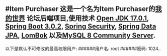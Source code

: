#Item Purchaser
这是一个名为Item Purchaser的[我的世界](https://www.minecraft.net/, "Minecraft") 论坛后端项目,使用技术
[Open JDK 17.0.1](https://openjdk.org/projects/jdk/17/, "Open JDK"),
[Spring Boot 3.0.2](https://spring.io/projects/spring-boot/, "Spring Boot"),
[Spring Security](https://spring.io/projects/spring-security, "Spring Security"),
[Spring Data JPA](https://spring.io/projects/spring-data-jpa, "Spring Data JPA"),
[LomBok](https://projectlombok.org/, "Lombok")
以及[MySQL 8 Community Server](https://dev.mysql.com/downloads/, "MySQL 8 Community").
---
以下是默认不可修改的最高权限用户:
######用户名: root
######密码: 1024..
